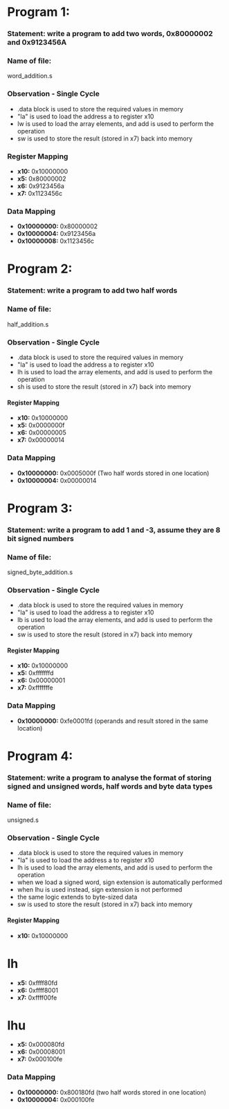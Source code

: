 # Program 1: 
### Statement: write a program to add two words, 0x80000002 and 0x9123456A

### Name of file:
word_addition.s

### Observation - Single Cycle
- .data block is used to store the required values in memory
- "la" is used to load the address a to register x10
- lw is used to load the array elements, and add is used to perform the operation
- sw is used to store the result (stored in x7) back into memory
 
### Register Mapping
- **x10:** 0x10000000
- **x5:** 0x80000002
- **x6:** 0x9123456a
- **x7:** 0x1123456c

### Data Mapping
- **0x10000000:** 0x80000002
- **0x10000004:** 0x9123456a
- **0x10000008:** 0x1123456c


# Program 2: 
### Statement: write a program to add two half words

### Name of file:
half_addition.s

### Observation - Single Cycle
- .data block is used to store the required values in memory
- "la" is used to load the address a to register x10
- lh is used to load the array elements, and add is used to perform the operation
- sh is used to store the result (stored in x7) back into memory
 
#### Register Mapping
- **x10:** 0x10000000
- **x5:** 0x0000000f
- **x6:** 0x00000005
- **x7:** 0x00000014

### Data Mapping
- **0x10000000:** 0x0005000f (Two half words stored in one location)
- **0x10000004:** 0x00000014


# Program 3: 
### Statement: write a program to add 1 and -3, assume they are 8 bit signed numbers

### Name of file:
signed_byte_addition.s

### Observation - Single Cycle
- .data block is used to store the required values in memory
- "la" is used to load the address a to register x10
- lb is used to load the array elements, and add is used to perform the operation
- sw is used to store the result (stored in x7) back into memory
 
#### Register Mapping
- **x10:** 0x10000000
- **x5:** 0xfffffffd
- **x6:** 0x00000001
- **x7:** 0xfffffffe

### Data Mapping
- **0x10000000:** 0xfe0001fd (operands and result stored in the same location)

# Program 4: 
### Statement: write a program to analyse the format of storing signed and unsigned words, half words and byte data types

### Name of file:
unsigned.s

### Observation - Single Cycle
- .data block is used to store the required values in memory
- "la" is used to load the address a to register x10
- lh is used to load the array elements, and add is used to perform the operation
- when we load a signed word, sign extension is automatically performed
- when lhu is used instead, sign extension is not performed
- the same logic extends to byte-sized data
- sw is used to store the result (stored in x7) back into memory
 
#### Register Mapping
- **x10:** 0x10000000

# lh
- **x5:** 0xffff80fd
- **x6:** 0xffff8001
- **x7:** 0xffff00fe

# lhu
- **x5:** 0x000080fd
- **x6:** 0x00008001
- **x7:** 0x000100fe

### Data Mapping
- **0x10000000:** 0x800180fd (two half words stored in one location)
- **0x10000004:** 0x000100fe

